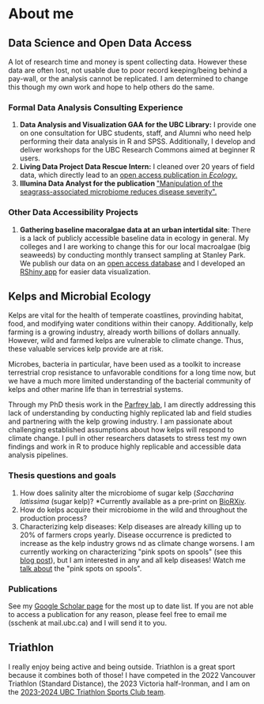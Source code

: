 <html>
<body>

<h1>About me</h1>

<h2>Data Science and Open Data Access</h2>

<p>A lot of research time and money is spent collecting data. However these data are often lost, not usable due to poor record keeping/being behind a pay-wall, or the analysis cannot be replicated. I am determined to change this though my own work and hope to help others do the same.</p>

<h3>Formal Data Analysis Consulting Experience</h3>

<ol>

<li><strong> Data Analysis and Visualization GAA for the UBC Library:</strong> I provide one on one consultation for UBC students, staff, and Alumni who need help performing their data analysis in R and SPSS. Additionally, I develop and deliver workshops for the UBC Research Commons aimed at beginner R users.</li>

<li><strong>Living Data Project Data Rescue Intern:</strong> I cleaned over 20 years of field data, which directly lead to an <a href='https://esajournals.onlinelibrary.wiley.com/doi/10.1002/ecy.4013' target="_blank"> open access publication in <em>Ecology</em>.</a></li>

<li><strong>Illumina Data Analyst for the publication </strong><a href='https://ami-journals.onlinelibrary.wiley.com/doi/10.1111/1462-2920.16582' target="_blank">"Manipulation of the seagrass-associated microbiome reduces disease severity". </a></li>

</ol>

<h3>Other Data Accessibility Projects</h3>

<ol>

<li><strong>Gathering baseline macoralgae data at an urban intertidal site</strong>: There is a lack of publicly accessible baseline data in ecology in general. My colleges and I are working to change this for our local macroalgae (big seaweeds) by conducting monthly transect sampling at Stanley Park. We publish our data on an <a href='https://borealisdata.ca/dataset.xhtml?persistentId=doi:10.5683/SP3/IKGB6E' target="_blank">open access database</a> and I developed an <a href='https://siobhanschenk.shinyapps.io/algae_transects_stanley_park/' target="_blank">RShiny app</a> for easier data visualization.</li>

</ol>

<h2>Kelps and Microbial Ecology</h2>

<p>Kelps are vital for the health of temperate coastlines, provinding habitat, food, and modifying water conditions within their canopy. Additionally, kelp farming is a growing industry, already worth billions of dollars annually. However, wild and farmed kelps are vulnerable to climate change. Thus, these valuable services kelp provide are at risk.</p>

<p>Microbes, bacteria in particular, have been used as a toolkit to increase terrestrial crop resistance to unfavorable conditions for a long time now, but we have a much more limited understanding of the bacterial community of kelps and other marine life than in terrestrial systems.</p>

<p>Through my PhD thesis work in the <a href = "https://www.zoology.ubc.ca/~parfrey/parfrey_lab/" target="_blank">Parfrey lab</a>, I am directly addressing this lack of understanding by conducting highly replicated lab and field studies and partnering with the kelp growing industry. I am passionate about challenging established assumptions about how kelps will respond to climate change. I pull in other researchers datasets to stress test my own findings and work in R to produce highly replicable and accessible data analysis pipelines.</p>

<h3>Thesis questions and goals</h3>

<ol>

<li>How does salinity alter the microbiome of sugar kelp (<em>Saccharina latissima</em> (sugar kelp)? *Currently available as a pre-print on <a href='https://www.biorxiv.org/content/10.1101/2023.12.07.570704v1' target="_blank">BioRXiv</a>.</li>

<li>How do kelps acquire their microbiome in the wild and throughout the production process?</li>

<li>Characterizing kelp diseases: Kelp diseases are already killing up to 20% of farmers crops yearly. Disease occurrence is predicted to increase as the kelp industry grows nd as climate change worsens. I am currently working on characterizing "pink spots on spools" (see this <a href='https://hub.greenwave.org/community/topic/713/kelp-disease-pink-non-cyanobacteria-spots-on-spools/3' target="_blank">blog post</a>), but I am interested in any and all kelp diseases! Watch me <a href ="https://youtu.be/5zUeOMgrsFE?si=4gJ-l2zu503dCU1Q" target="_blank">talk about</a> the "pink spots on spools".</li>

</ol>

<h3>Publications</h3>

<p>See my <a href="https://scholar.google.com/citations?user=i7KHeTgAAAAJ&hl=en" target="_blank">Google Scholar page</a> for the most up to date list. If you are not able to access a publication for any reason, please feel free to email me (sschenk at mail.ubc.ca) and I will send it to you.</p>

<h2>Triathlon</h2>

<p>I really enjoy being active and being outside. Triathlon is a great sport because it combines both of those! I have competed in the 2022 Vancouver Triathlon (Standard Distance), the 2023 Victoria half-Ironman, and I am on the <a href='https://recreation.ubc.ca/sport-clubs/triathlon-sc/' target="_blank">2023-2024 UBC Triathlon Sports Club team</a>.</p>

</body>

</html>

